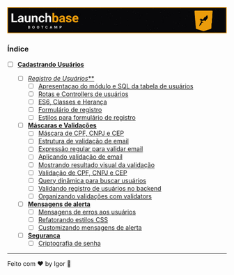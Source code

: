 <div style="text-align: center;">
  <a href="#">
    <img alt="LaunchBase" src="../../.github/logo.jpg"/>
  </a>
</div>

### **Índice**

- [ ] [**Cadastrando Usuários**](#)

  - [ ] [*Registro de Usuários***](#)
    - [ ] [Apresentaçao do módulo e SQL da tabela de usuários](#)
    - [ ] [Rotas e Controllers de usuários](#)
    - [ ] [ES6, Classes e Herança](#)
    - [ ] [Formulário de registro](#)
    - [ ] [Estilos para formulário de registro](#)

  - [ ] [**Máscaras e Validações**](#)
    - [ ] [Máscara de CPF, CNPJ e CEP](#)
    - [ ] [Estrutura de validação de email](#)
    - [ ] [Expressão regular para validar email](#)
    - [ ] [Aplicando validação de email](#)
    - [ ] [Mostrando resultado visual da validação](#)
    - [ ] [Validação de CPF, CNPJ e CEP](#)
    - [ ] [Query dinâmica para buscar usuários](#)
    - [ ] [Validando registro de usuários no backend](#)
    - [ ] [Organizando validações com validators](#)

  - [ ] [**Mensagens de alerta**](#)
    - [ ] [Mensagens de erros aos usuários](#)
    - [ ] [Refatorando estilos CSS](#)
    - [ ] [Customizando mensagens de alerta](#)

  - [ ] [**Segurança**](#)
    - [ ] [Criptografia de senha](#)

---

Feito com ❤ by Igor 🖖